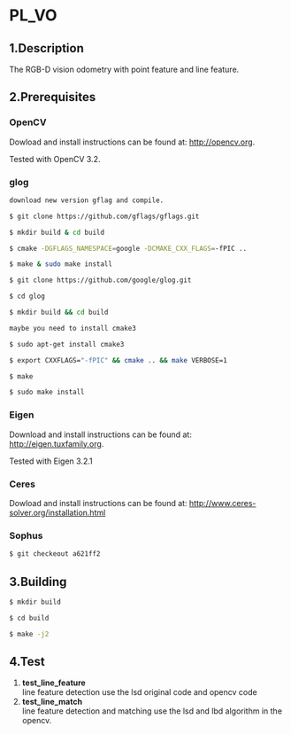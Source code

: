 # PL_VO

## 1.Description
The RGB-D vision odometry with point feature and line feature. 

## 2.Prerequisites

### OpenCV
Dowload and install instructions can be found at: http://opencv.org.

Tested with OpenCV 3.2.

### glog
```sh
download new version gflag and compile.

$ git clone https://github.com/gflags/gflags.git

$ mkdir build & cd build

$ cmake -DGFLAGS_NAMESPACE=google -DCMAKE_CXX_FLAGS=-fPIC ..

$ make & sudo make install

$ git clone https://github.com/google/glog.git

$ cd glog

$ mkdir build && cd build

maybe you need to install cmake3

$ sudo apt-get install cmake3

$ export CXXFLAGS="-fPIC" && cmake .. && make VERBOSE=1

$ make

$ sudo make install
```
### Eigen
 Download and install instructions can be found at: http://eigen.tuxfamily.org.

 Tested with Eigen 3.2.1

### Ceres
Dowload and install instructions can be found at: http://www.ceres-solver.org/installation.html

### Sophus
```sh
$ git checkeout a621ff2
```

## 3.Building
```sh
$ mkdir build

$ cd build

$ make -j2
```

## 4.Test
1. **test_line_feature** \
line feature detection use the lsd original code and opencv code
2. **test_line_match** \
line feature detection and matching use the lsd and lbd algorithm in the opencv.